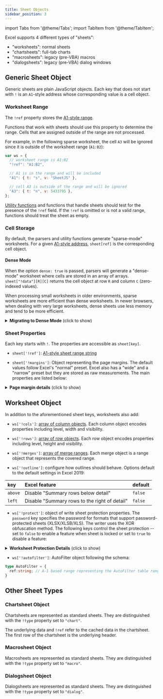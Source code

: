 ```yaml
---
title: Sheet Objects
sidebar_position: 3
---
```


import Tabs from '@theme/Tabs';
import TabItem from '@theme/TabItem';

Excel supports 4 different types of "sheets":
- "worksheets": normal sheets
- "chartsheets": full-tab charts
- "macrosheets": legacy (pre-VBA) macros
- "dialogsheets": legacy (pre-VBA) dialog windows

## Generic Sheet Object

Generic sheets are plain JavaScript objects.  Each key that does not start with
`!` is an `A1`-style address whose corresponding value is a cell object.

### Worksheet Range

The `!ref` property stores the [A1-style range](/docs/csf/general#a1-style-1).

Functions that work with sheets should use this property to determine the range.
Cells that are assigned outside of the range are not processed.

For example, in the following sparse worksheet, the cell `A3` will be ignored
since it is outside of the worksheet range (`A1:B2`):

```js
var ws = {
  // worksheet range is A1:B2
  "!ref": "A1:B2",

  // A1 is in the range and will be included
  "A1": { t: "s", v: "SheetJS" },

  // cell A3 is outside of the range and will be ignored
  "A3": { t: "n", v: 5433795 },
};
```

[Utility functions](/docs/api/utilities/) and functions that handle sheets
should test for the presence of the `!ref` field. If the `!ref` is omitted or is
not a valid range, functions should treat the sheet as empty.

### Cell Storage

By default, the parsers and utility functions generate "sparse-mode" worksheets.
For a given [A1-style address](/docs/csf/general#a1-style), `sheet[ref]` is the
corresponding cell object.

#### Dense Mode

When the option `dense: true` is passed, parsers will generate a "dense-mode"
worksheet where cells are stored in an array of arrays. `sheet["!data"][R][C]`
returns the cell object at row `R` and column `C` (zero-indexed values).

When processing small worksheets in older environments, sparse worksheets are
more efficient than dense worksheets. In newer browsers, when dealing with very
large worksheets, dense sheets use less memory and tend to be more efficient.

<details>
  <summary><b>Migrating to Dense Mode</b> (click to show)</summary>

`read`, `readFile`, `write`, `writeFile`, and the various API functions support
sparse and dense worksheets. Functions that accept worksheet or workbook objects
(e.g. `writeFile` and `sheet_to_json`) will detect dense sheets.

The option `dense: true` should be used when creating worksheet or book objects.

**Update code that manually searches for cells** (adding dense mode support):

_Addressing Cells_

<Tabs>
  <TabItem value="es3" label="Works everywhere">

```diff
-var cell = sheet["B7"];
+var cell = sheet["!data"] != null ? (sheet["!data"][6]||[])[1] : sheet["B3"];
```

  </TabItem>
  <TabItem value="es2020" label="New in 2020">

```diff
-var cell = sheet["B7"];
+var cell = sheet["!data"] != null ? sheet["!data"]?.[6]?.[1] : sheet["B3"];
```

  </TabItem>
</Tabs>

The row and column can be calculated using `XLSX.utils.decode_cell`:

```diff
 var addr = "B7";
-var cell = sheet[addr];
+var _addr = XLSX.utils.decode_cell(addr);
+var cell = sheet["!data"] != null ? sheet["!data"]?.[_addr.r]?.[_addr.c] : sheet[addr];
```

`XLSX.utils.encode_cell` will be using the desired row and column indices:

```diff
-var cell = sheet[XLSX.utils.encode_cell({r:R, c:C})];
+var cell = sheet["!data"] != null ? sheet["!data"]?.[R]?.[C] : sheet[XLSX.utils.encode_cell({r:R, c:C})];
```

_Looping across a Worksheet_

Code that manually loops over worksheet objects should test for `"!data"` key:

```js
const { decode_range, encode_cell } = XLSX.utils;

function log_all_cells(ws) {
  var range = decode_range(ws["!ref"]);
  // highlight-next-line
  var dense = ws["!data"] != null; // test if sheet is dense
  for(var R = 0; R <= range.e.r; ++R) {
    for(var C = 0; C <= range.e.c; ++C) {
      // highlight-next-line
      var cell = dense ? ws["!data"]?.[R]?.[C] : ws[encode_cell({r:R, c:C})];
      console.log(R, C, cell);
    }
  }
}
```

**Update workbook and worksheet generation code**

_`read`_
```diff
-var workbook = XLSX.read(data, {...opts});
+var workbook = XLSX.read(data, {...opts, dense: true});
```

_`readFile`_
```diff
-var workbook = XLSX.readFile(data, {...opts});
+var workbook = XLSX.readFile(data, {...opts, dense: true});
```

_`aoa_to_sheet`_
```diff
-var sheet = XLSX.utils.aoa_to_sheet([[1,2,3],[4,5,6]], {...opts});
+var sheet = XLSX.utils.aoa_to_sheet([[1,2,3],[4,5,6]], {...opts, dense: true});
```

_`json_to_sheet`_
```diff
-var sheet = XLSX.utils.json_to_sheet([{x:1,y:2}], {...opts});
+var sheet = XLSX.utils.json_to_sheet([{x:1,y:2}], {...opts, dense: true});
```

</details>

### Sheet Properties

Each key starts with `!`.  The properties are accessible as `sheet[key]`.

- `sheet['!ref']`: [A1-style sheet range string](#worksheet-range)

- `sheet['!margins']`: Object representing the page margins.  The default values
  follow Excel's "normal" preset.  Excel also has a "wide" and a "narrow" preset
  but they are stored as raw measurements. The main properties are listed below:

<details>
  <summary><b>Page margin details</b> (click to show)</summary>

| key      | description            | "normal" | "wide" | "narrow" |
|----------|------------------------|:---------|:-------|:-------- |
| `left`   | left margin (inches)   | `0.7`    | `1.0`  | `0.25`   |
| `right`  | right margin (inches)  | `0.7`    | `1.0`  | `0.25`   |
| `top`    | top margin (inches)    | `0.75`   | `1.0`  | `0.75`   |
| `bottom` | bottom margin (inches) | `0.75`   | `1.0`  | `0.75`   |
| `header` | header margin (inches) | `0.3`    | `0.5`  | `0.3`    |
| `footer` | footer margin (inches) | `0.3`    | `0.5`  | `0.3`    |

```js
/* Set worksheet sheet to "normal" */
ws["!margins"]={left:0.7, right:0.7, top:0.75,bottom:0.75,header:0.3,footer:0.3}
/* Set worksheet sheet to "wide" */
ws["!margins"]={left:1.0, right:1.0, top:1.0, bottom:1.0, header:0.5,footer:0.5}
/* Set worksheet sheet to "narrow" */
ws["!margins"]={left:0.25,right:0.25,top:0.75,bottom:0.75,header:0.3,footer:0.3}
```
</details>

## Worksheet Object

In addition to the aforementioned sheet keys, worksheets also add:

- `ws['!cols']`: [array of column objects](/docs/csf/features/colprops).
  Each column object encodes properties including level, width and visibility.

- `ws['!rows']`: [array of row objects](/docs/csf/features/rowprops).
  Each row object encodes properties including level, height and visibility.

- `ws['!merges']`: [array of merge ranges](/docs/csf/features/merges). Each
  merge object is a range object that represents the covered range.

- `ws['!outline']`: configure how outlines should behave.  Options default to
  the default settings in Excel 2019:

| key       | Excel feature                                 | default |
|:----------|:----------------------------------------------|:--------|
| `above`   | Disable "Summary rows below detail"           | `false` |
| `left`    | Disable "Summary rows to the right of detail" | `false` |

- `ws['!protect']`: object of write sheet protection properties.  The `password`
  key specifies the password for formats that support password-protected sheets
  (XLSX/XLSB/XLS).  The writer uses the XOR obfuscation method.  The following
  keys control the sheet protection -- set to `false` to enable a feature when
  sheet is locked or set to `true` to disable a feature:

<details>
  <summary><b>Worksheet Protection Details</b> (click to show)</summary>

| key                   | feature (true=disabled / false=enabled) | default    |
|:----------------------|:----------------------------------------|:-----------|
| `selectLockedCells`   | Select locked cells                     | enabled    |
| `selectUnlockedCells` | Select unlocked cells                   | enabled    |
| `formatCells`         | Format cells                            | disabled   |
| `formatColumns`       | Format columns                          | disabled   |
| `formatRows`          | Format rows                             | disabled   |
| `insertColumns`       | Insert columns                          | disabled   |
| `insertRows`          | Insert rows                             | disabled   |
| `insertHyperlinks`    | Insert hyperlinks                       | disabled   |
| `deleteColumns`       | Delete columns                          | disabled   |
| `deleteRows`          | Delete rows                             | disabled   |
| `sort`                | Sort                                    | disabled   |
| `autoFilter`          | Filter                                  | disabled   |
| `pivotTables`         | Use PivotTable reports                  | disabled   |
| `objects`             | Edit objects                            | enabled    |
| `scenarios`           | Edit scenarios                          | enabled    |

</details>

- `ws['!autofilter']`: AutoFilter object following the schema:

```typescript
type AutoFilter = {
  ref:string; // A-1 based range representing the AutoFilter table range
}
```

## Other Sheet Types

### Chartsheet Object

Chartsheets are represented as standard sheets.  They are distinguished with the
`!type` property set to `"chart"`.

The underlying data and `!ref` refer to the cached data in the chartsheet.  The
first row of the chartsheet is the underlying header.

### Macrosheet Object

Macrosheets are represented as standard sheets.  They are distinguished with the
`!type` property set to `"macro"`.

### Dialogsheet Object

Dialogsheets are represented as standard sheets. They are distinguished with the
`!type` property set to `"dialog"`.

